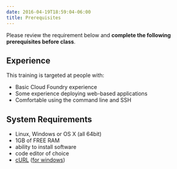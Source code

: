 ```yaml
---
date: 2016-04-19T18:59:04-06:00
title: Prerequisites
---
```


Please review the requirement below and **complete the following prerequisites before class**.

## Experience

This training is targeted at people with:

* Basic Cloud Foundry experience
* Some experience deploying web-based applications
* Comfortable using the command line and SSH


## System Requirements

* Linux, Windows or OS X (all 64bit)
* 1GB of FREE RAM
* ability to install software
* code editor of choice
* <a href="https://curl.haxx.se" target="_blank">cURL</a> (<a href="https://curl.haxx.se/download.html#Win64" target="_blank">for windows</a>)
